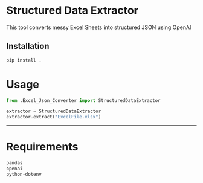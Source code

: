 #   Structured Data Extractor

This tool converts messy Excel Sheets into structured JSON using OpenAI

##  Installation

```bash
pip install .
```

# Usage
```python
from .Excel_Json_Converter import StructuredDataExtractor

extractor = StructuredDataExtractor
extractor.extract("ExcelFile.xlsx")

```

---

#   Requirements

```txt
pandas
openai
python-dotenv
```